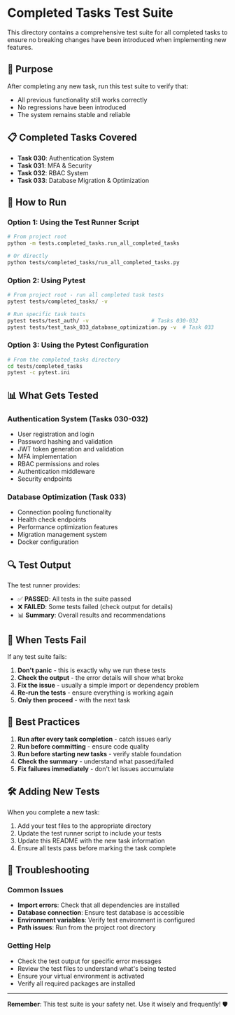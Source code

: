 # Completed Tasks Test Suite

This directory contains a comprehensive test suite for all completed tasks to ensure no breaking changes have been introduced when implementing new features.

## 🎯 Purpose

After completing any new task, run this test suite to verify that:

- All previous functionality still works correctly
- No regressions have been introduced
- The system remains stable and reliable

## 📋 Completed Tasks Covered

- **Task 030**: Authentication System
- **Task 031**: MFA & Security
- **Task 032**: RBAC System
- **Task 033**: Database Migration & Optimization

## 🚀 How to Run

### Option 1: Using the Test Runner Script

```bash
# From project root
python -m tests.completed_tasks.run_all_completed_tasks

# Or directly
python tests/completed_tasks/run_all_completed_tasks.py
```

### Option 2: Using Pytest

```bash
# From project root - run all completed task tests
pytest tests/completed_tasks/ -v

# Run specific task tests
pytest tests/test_auth/ -v                    # Tasks 030-032
pytest tests/test_task_033_database_optimization.py -v  # Task 033
```

### Option 3: Using the Pytest Configuration

```bash
# From the completed_tasks directory
cd tests/completed_tasks
pytest -c pytest.ini
```

## 📊 What Gets Tested

### Authentication System (Tasks 030-032)

- User registration and login
- Password hashing and validation
- JWT token generation and validation
- MFA implementation
- RBAC permissions and roles
- Authentication middleware
- Security endpoints

### Database Optimization (Task 033)

- Connection pooling functionality
- Health check endpoints
- Performance optimization features
- Migration management system
- Docker configuration

## 🔍 Test Output

The test runner provides:

- ✅ **PASSED**: All tests in the suite passed
- ❌ **FAILED**: Some tests failed (check output for details)
- 📊 **Summary**: Overall results and recommendations

## 🚨 When Tests Fail

If any test suite fails:

1. **Don't panic** - this is exactly why we run these tests
2. **Check the output** - the error details will show what broke
3. **Fix the issue** - usually a simple import or dependency problem
4. **Re-run the tests** - ensure everything is working again
5. **Only then proceed** - with the next task

## 📝 Best Practices

1. **Run after every task completion** - catch issues early
2. **Run before committing** - ensure code quality
3. **Run before starting new tasks** - verify stable foundation
4. **Check the summary** - understand what passed/failed
5. **Fix failures immediately** - don't let issues accumulate

## 🛠️ Adding New Tests

When you complete a new task:

1. Add your test files to the appropriate directory
2. Update the test runner script to include your tests
3. Update this README with the new task information
4. Ensure all tests pass before marking the task complete

## 🔧 Troubleshooting

### Common Issues

- **Import errors**: Check that all dependencies are installed
- **Database connection**: Ensure test database is accessible
- **Environment variables**: Verify test environment is configured
- **Path issues**: Run from the project root directory

### Getting Help

- Check the test output for specific error messages
- Review the test files to understand what's being tested
- Ensure your virtual environment is activated
- Verify all required packages are installed

---

**Remember**: This test suite is your safety net. Use it wisely and frequently! 🛡️

